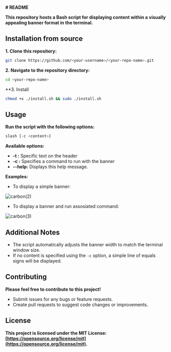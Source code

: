  **# README**

**This repository hosts a Bash script for displaying content within a visually appealing banner format in the terminal.**

## Installation from source

**1. Clone this repository:**

```bash
git clone https://github.com/<your-username>/<your-repo-name>.git
```

**2. Navigate to the repository directory:**

```bash
cd <your-repo-name>
```

**3. Install

```bash
chmod +x ./install.sh && sudo ./install.sh
```

## Usage

**Run the script with the following options:**

```bash
slash [-c <content>]
```

**Available options:**

* **-t <text>:** Specific text on the header
* **-c <command>:** Specifies a command to run with the banner
* **--help:** Displays this help message.

**Examples:**

* To display a simple banner:

![carbon(2)](https://github.com/emiara/slash-command/assets/61361584/793493bd-96ed-4924-bedb-a05a7834fb0a)

* To display a banner and run assosiated command:

![carbon(3)](https://github.com/emiara/slash-command/assets/61361584/4e105e36-48fe-478d-9d4f-7b1eb2604a54)

## Additional Notes

* The script automatically adjusts the banner width to match the terminal window size.
* If no content is specified using the `-c` option, a simple line of equals signs will be displayed.

## Contributing

**Please feel free to contribute to this project!**

* Submit issues for any bugs or feature requests.
* Create pull requests to suggest code changes or improvements.

## License

**This project is licensed under the MIT License: [https://opensource.org/license/mit](https://opensource.org/license/mit).**
